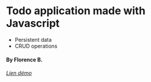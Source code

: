 # Todo application made with Javascript

- Persistent data
- CRUD operations

#### By Florence B.

###### [Lien démo](https://florencebastaraud.github.io/taches-app/)

